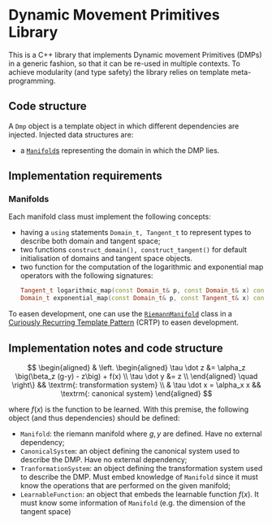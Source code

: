 # Dynamic Movement Primitives Library

This is a C++ library that implements Dynamic movement Primitives (DMPs) in a generic fashion, so that it can be re-used in multiple contexts.
To achieve modularity (and type safety) the library relies on template meta-programming.

## Code structure

A `Dmp` object is a template object in which different dependencies are injected.
Injected data structures are:

- a [`Manifold`s](include/dmplib/manifolds/) representing the domain in which the DMP lies.


## Implementation requirements
### Manifolds

Each manifold class must implement the following concepts:

- having a `using` statements `Domain_t, Tangent_t` to represent types to describe both domain and tangent space;
- two functions `construct_domain(), construct_tangent()` for default initialisation of domains and tangent space objects.
- two function for the computation of the logarithmic and exponential map operators with the following signatures:
  ``` cpp
  Tangent_t logarithmic_map(const Domain_t& p, const Domain_t& x) const;
  Domain_t exponential_map(const Domain_t& p, const Tangent_t& x) const;
  ```

To easen development, one can use the [`RiemannManifold`](include/dmplib/manifolds/riemann_manifolds.hpp) class in a [Curiously Recurring Template Pattern](https://en.wikipedia.org/wiki/Curiously_recurring_template_pattern) (CRTP) to easen development.


## Implementation notes and code structure

$$
\begin{aligned}
    & \left.
    \begin{aligned}
        \tau \dot z &= \alpha_z \big(\beta_z (g-y) - z\big) + f(x) \\
        \tau \dot y &= z \\
    \end{aligned}
    \quad \right\} && \textrm{: transformation system} \\
    & \tau \dot x = \alpha_x x && \textrm{: canonical system}
\end{aligned}
$$

where $f(x)$ is the function to be learned. With this premise, the following object (and thus dependencies) should be defined:

- `Manifold`: the riemann manifold where $g,y$ are defined. Have no external dependency;
- `CanonicalSystem`: an object defining the canonical system used to describe the DMP. Have no external dependency;
- `TranformationSystem`: an object defining the transformation system used to describe the DMP. Must embed knowledge of `Manifold` since it must know the operations that are performed on the given manifold;
- `LearnableFunction`: an object that embeds the learnable function $f(x)$. It must know some information of ``Manifold`` (e.g. the dimension of the tangent space)



